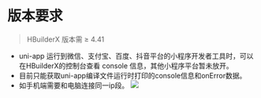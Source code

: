 # 版本要求
> HBuilderX 版本需 ≥ 4.41

- uni-app 运行到微信、支付宝、百度、抖音平台的小程序开发者工具时，可以在HBuilderX的控制台查看 console 信息，其他小程序平台暂未放开。
- 目前只能获取uni-app编译文件运行时打印的console信息和onError数据。
- 如手机端需要和电脑连接同一ip段。
![](https://web-ext-storage.dcloud.net.cn/hx/05519546-456A-4B0C-AA0E-23199917F7B8.png)

